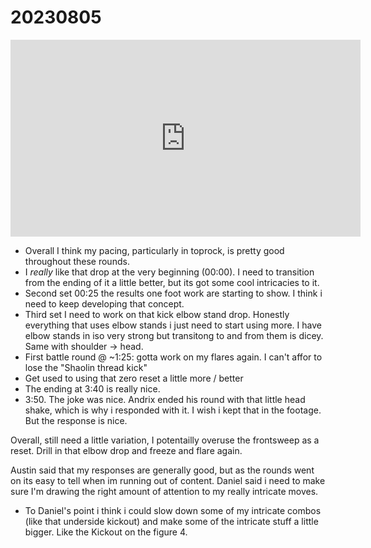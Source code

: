 # 20230805

<iframe width="560" height="315" src="https://www.youtube.com/embed/EWD-76DG7Ek" title="YouTube video player" frameborder="0" allow="accelerometer; autoplay; clipboard-write; encrypted-media; gyroscope; picture-in-picture; web-share" allowfullscreen></iframe>

- Overall I think my pacing, particularly in toprock, is pretty good throughout these rounds.
- I _really_ like that drop at the very beginning (00:00). I need to transition from the ending of it a little better, but its got some cool intricacies to it.
- Second set 00:25 the results one foot work are starting to show. I think i need to keep developing that concept.
- Third set I need to work on that kick elbow stand drop. Honestly everything that uses elbow stands i just need to start using more. I have elbow stands in iso very strong but transitong to and from them is dicey. Same with shoulder -> head.
- First battle round @ ~1:25: gotta work on my flares again. I can't affor to lose the "Shaolin thread kick"
- Get used to using that zero reset a little more / better
- The ending at 3:40 is really nice.
- 3:50. The joke was nice. Andrix ended his round with that little head shake, which is why i responded with it. I wish i kept that in the footage. But the response is nice.

Overall, still need a little variation, I potentailly overuse the frontsweep as a reset. Drill in that elbow drop and freeze and flare again.

Austin said that my responses are generally good, but as the rounds went on its easy to tell when im running out of content. Daniel said i need to make sure I'm drawing the right amount of attention to my really intricate moves.

- To Daniel's point i think i could slow down some of my intricate combos (like that underside kickout) and make some of the intricate stuff a little bigger. Like the Kickout on the figure 4.

